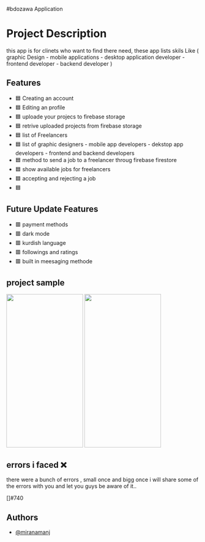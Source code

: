 #bdozawa Application

# Project Description
this app is for clinets who want to find there need,
these app lists skils Like ( graphic Design  - mobile applications - desktop application developer - frontend developer - backend developer )


## Features
- 🟦 Creating an account 
- 🟦 Editing an profile 
- 🟦 uploade your projecs to firebase storage
- 🟦 retrive uploaded projects from firebase storage
- 🟦 list of Freelancers
- 🟦 list of graphic designers - mobile app developers - dekstop app developers - frontend and backend developers
- 🟦 method to send a job to a freelancer throug  firebase firestore
- 🟦 show available jobs for freelancers
- 🟦 accepting and rejecting a job 
- 🟦 
## Future Update Features

- 🟥 payment methods
- 🟥 dark mode
- 🟥 kurdish language
- 🟥 followings and ratings
- 🟥 built in meesaging methode

## project sample

<img src="https://user-images.githubusercontent.com/71978789/179647315-42322b9f-9a33-48b2-8504-f9865e793941.jpg" width="200" height="400" />
<img src="https://user-images.githubusercontent.com/71978789/179647318-ec0916b6-7bb6-4f48-9ca4-fd8861397fb0.jpg" width="200" height="400" />

## errors i faced ❌
there were a bunch of errors , small once and bigg once 
i will share some of the errors with you  and let you guys be aware of it..

[]#740




## Authors

- [@miranamanj](https://github.com/miran18-prog)

